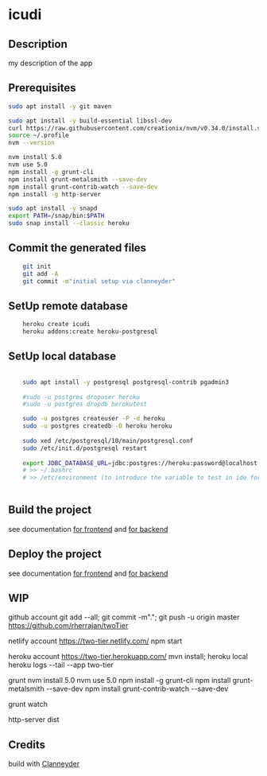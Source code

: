 icudi
=========

Description
----------------------------------------------------
my description of the app

Prerequisites
-------------------------
```bash
sudo apt install -y git maven

sudo apt install -y build-essential libssl-dev
curl https://raw.githubusercontent.com/creationix/nvm/v0.34.0/install.sh | bash
source ~/.profile
nvm --version

nvm install 5.0
nvm use 5.0
npm install -g grunt-cli
npm install grunt-metalsmith --save-dev
npm install grunt-contrib-watch --save-dev
npm install -g http-server

sudo apt install -y snapd 
export PATH=/snap/bin:$PATH
sudo snap install --classic heroku

```

Commit the generated files
-------------------------
```bash
	git init
	git add -A
	git commit -m"initial setup via clanneyder"
```

SetUp remote database
-------------------------
```bash
	heroku create icudi
	heroku addons:create heroku-postgresql
```

SetUp local database
-------------------------
```bash
	
	sudo apt install -y postgresql postgresql-contrib pgadmin3
	
	#sudo -u postgres dropuser heroku
	#sudo -u postgres dropdb herokutest

	sudo -u postgres createuser -P -d heroku
	sudo -u postgres createdb -O heroku heroku
	
	sudo xed /etc/postgresql/10/main/postgresql.conf 
	sudo /etc/init.d/postgresql restart
	
	export JDBC_DATABASE_URL=jdbc:postgres://heroku:password@localhost:5432/heroku
	# >> ~/.bashrc
	# >> /etc/environment (to introduce the variable to test in ide for some setups)
	
```

Build the project
-------------------------
see documentation [for frontend](frontend/README.md) and [for backend](backend/README.md)


Deploy the project
-------------------------
see documentation [for frontend](frontend/README.md) and [for backend](backend/README.md)


WIP
-------------------------

github account
git add --all; git commit -m"."; git push -u origin master
https://github.com/rherrajan/twoTier

netlify account
https://two-tier.netlify.com/
npm start

heroku account
https://two-tier.herokuapp.com/
mvn install; heroku local
heroku logs --tail --app two-tier

grunt
nvm install 5.0
nvm use 5.0
npm install -g grunt-cli
npm install grunt-metalsmith --save-dev
npm install grunt-contrib-watch --save-dev

grunt watch

http-server dist


Credits
-------------------------
build with [Clanneyder](https://github.com/rherrajan/clanneyder)

